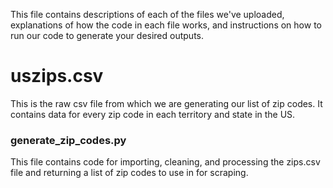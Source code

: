 This file contains descriptions of each of the files we've uploaded, 
explanations of how the code in each file works, and instructions on how to run our code to
generate your desired outputs.

# uszips.csv 
This is the raw csv file from which we are generating our list of zip codes. It contains
data for every zip code in each territory and state in the US.

### generate_zip_codes.py
This file contains code for importing, cleaning, and processing the zips.csv file 
and returning a list of zip codes to use in for scraping.







